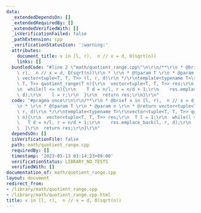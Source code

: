 ```yaml
---
data:
  _extendedDependsOn: []
  _extendedRequiredBy: []
  _extendedVerifiedWith: []
  _isVerificationFailed: false
  _pathExtension: cpp
  _verificationStatusIcon: ':warning:'
  attributes:
    document_title: x in [l, r),  n // x = d, O(sqrt(n))
    links: []
  bundledCode: "#line 2 \"math/quotient_range.cpp\"\n\r\n/**\r\n * @brief x in [l,\
    \ r),  n // x = d, O(sqrt(n))\r\n * \r\n * @tparam T \r\n * @param n \r\n * @return\
    \ vector<tuple<T, T, T>> (l, r, d)\r\n */\r\ntemplate<typename T>\r\nvector<tuple<T,\
    \ T, T>> quotient_range(T n){\r\n  vector<tuple<T, T, T>> res;\r\n  T l = 1;\r\
    \n  while(l <= n){\r\n    T d = n/l, r = n/d + 1;\r\n    res.emplace_back(l, r,\
    \ d);\r\n    l = r;\r\n  }\r\n  return res;\r\n}\r\n"
  code: "#pragma once\r\n\r\n/**\r\n * @brief x in [l, r),  n // x = d, O(sqrt(n))\r\
    \n * \r\n * @tparam T \r\n * @param n \r\n * @return vector<tuple<T, T, T>> (l,\
    \ r, d)\r\n */\r\ntemplate<typename T>\r\nvector<tuple<T, T, T>> quotient_range(T\
    \ n){\r\n  vector<tuple<T, T, T>> res;\r\n  T l = 1;\r\n  while(l <= n){\r\n \
    \   T d = n/l, r = n/d + 1;\r\n    res.emplace_back(l, r, d);\r\n    l = r;\r\n\
    \  }\r\n  return res;\r\n}\r\n"
  dependsOn: []
  isVerificationFile: false
  path: math/quotient_range.cpp
  requiredBy: []
  timestamp: '2023-05-13 03:14:23+09:00'
  verificationStatus: LIBRARY_NO_TESTS
  verifiedWith: []
documentation_of: math/quotient_range.cpp
layout: document
redirect_from:
- /library/math/quotient_range.cpp
- /library/math/quotient_range.cpp.html
title: x in [l, r),  n // x = d, O(sqrt(n))
---
```

